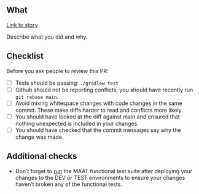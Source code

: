 ## What

[Link to story](https://dsdmoj.atlassian.net/browse/AP-XXX)

Describe what you did and why.

## Checklist

Before you ask people to review this PR:

- [ ] Tests should be passing: `./gradlew test`
- [ ] Github should not be reporting conflicts; you should have recently run `git rebase main`.
- [ ] Avoid mixing whitespace changes with code changes in the same commit. These make diffs harder to read and conflicts more likely.
- [ ] You should have looked at the diff against main and ensured that nothing unexpected is included in your changes.
- [ ] You should have checked that the commit messages say why the change was made.

## Additional checks

- Don’t forget to [run](https://github.com/ministryofjustice/laa-crimeapps-maat-functional-tests/actions/workflows/ExecuteUiTests.yaml) the MAAT functional test suite after deploying your changes to the DEV or TEST environments to ensure your changes haven’t broken any of the functional tests.
